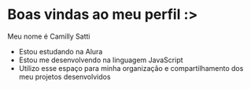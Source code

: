 # Boas vindas ao meu perfil :>
Meu nome é Camilly Satti 
- Estou estudando na Alura
- Estou me desenvolvendo na linguagem JavaScript
- Utilizo esse espaço para minha organização e compartilhamento dos meu projetos desenvolvidos
